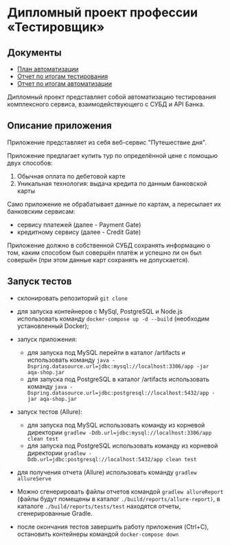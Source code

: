 # Дипломный проект профессии «Тестировщик»

## Документы

* [План автоматизации](https://github.com/BudnikovaNastiya/QA-Diploma/blob/master/docs/plan.md)
* [Отчет по итогам тестирования]()
* [Отчет по итогам автоматизации]()

Дипломный проект представляет собой автоматизацию тестирования комплексного сервиса, взаимодействующего с СУБД и API Банка.

## Описание приложения
Приложение представляет из себя веб-сервис "Путешествие дня".

Приложение предлагает купить тур по определённой цене с помощью двух способов:

1. Обычная оплата по дебетовой карте
1. Уникальная технология: выдача кредита по данным банковской карты

Само приложение не обрабатывает данные по картам, а пересылает их банковским сервисам:

- сервису платежей (далее - Payment Gate)
- кредитному сервису (далее - Credit Gate)

Приложение должно в собственной СУБД сохранять информацию о том, каким способом был совершён платёж и успешно ли он был совершён (при этом данные карт сохранять не допускается).

## Запуск тестов
- склонировать репозиторий `git clone`
- для запуска контейнеров с MySql, PostgreSQL и Node.js использовать команду `docker-compose up -d --build` (необходим установленный Docker);
- запуск приложения:
  - для запуска под MySQL перейти в каталог /artifacts и использовать команду
`java -Dspring.datasource.url=jdbc:mysql://localhost:3306/app -jar aqa-shop.jar` 
   - для запуска под PostgreSQL в каталог /artifacts использовать команду
`java -Dspring.datasource.url=jdbc:postgresql://localhost:5432/app -jar aqa-shop.jar`
- запуск тестов (Allure):
  - для запуска под MySQL использовать команду из корневой директории
`gradlew -Ddb.url=jdbc:mysql://localhost:3306/app clean test` 
  - для запуска под PostgreSQL использовать команду из корневой директории
`gradlew -Ddb.url=jdbc:postgresql://localhost:5432/app clean test`
    
- для получения отчета (Allure) использовать команду `gradlew allureServe`
- Можно сгенерировать файлы отчетов командой `gradlew allureReport` (файлы будут помещены в каталог `./build/reports/allure-report)`, в каталоге `./build/reports/tests/test` находятся отчеты, сгенерированные Gradle.
- после окончания тестов завершить работу приложения (Ctrl+C), остановить контейнеры командой `docker-compose down`